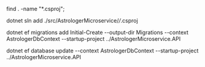 find . -name "*.csproj";

dotnet sln add ./src/AstrologerMicroservice/*/*.csproj

dotnet ef migrations add Initial-Create --output-dir Migrations --context AstrologerDbContext --startup-project ../AstrologerMicroservice.API 

dotnet ef database update --context AstrologerDbContext --startup-project ../AstrologerMicroservice.API